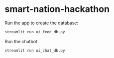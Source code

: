 # smart-nation-hackathon

Run the app to create the database:
```bash
streamlit run ui_feed_db.py
```

Run the chatbot
```bash
streamlit run ui_chat_db.py
```